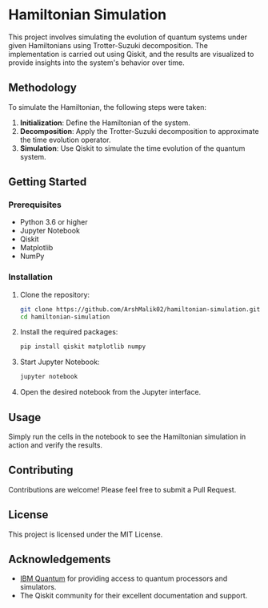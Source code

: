 # Hamiltonian Simulation

This project involves simulating the evolution of quantum systems under given Hamiltonians using Trotter-Suzuki decomposition. The implementation is carried out using Qiskit, and the results are visualized to provide insights into the system's behavior over time.

## Methodology

To simulate the Hamiltonian, the following steps were taken:

1. **Initialization**: Define the Hamiltonian of the system.
2. **Decomposition**: Apply the Trotter-Suzuki decomposition to approximate the time evolution operator.
3. **Simulation**: Use Qiskit to simulate the time evolution of the quantum system.

## Getting Started

### Prerequisites

- Python 3.6 or higher
- Jupyter Notebook
- Qiskit
- Matplotlib
- NumPy

### Installation

1. Clone the repository:
    ```bash
    git clone https://github.com/ArshMalik02/hamiltonian-simulation.git
    cd hamiltonian-simulation
    ```

2. Install the required packages:
    ```bash
    pip install qiskit matplotlib numpy
    ```

3. Start Jupyter Notebook:
    ```bash
    jupyter notebook
    ```

4. Open the desired notebook from the Jupyter interface.

## Usage
Simply run the cells in the notebook to see the Hamiltonian simulation in action and verify the results.

## Contributing
Contributions are welcome! Please feel free to submit a Pull Request.

## License
This project is licensed under the MIT License.

## Acknowledgements
- [IBM Quantum](https://quantum-computing.ibm.com/) for providing access to quantum processors and simulators.
- The Qiskit community for their excellent documentation and support.
